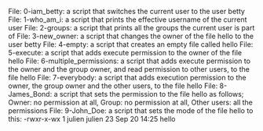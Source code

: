 File: 0-iam_betty: a script that switches the current user to the user betty
File: 1-who_am_i: a script that prints the effective username of the current user
File: 2-groups: a script that prints all the groups the current user is part of
File: 3-new_owner: a script that changes the owner of the file hello to the user betty
File: 4-empty: a script that creates an empty file called hello
File: 5-execute: a script that adds execute permission to the owner of the file hello
File: 6-multiple_permissions: a script that adds execute permission to the owner and the group owner, and read permission to other users, to the file hello
File: 7-everybody: a script that adds execution permission to the owner, the group owner and the other users, to the file hello
File: 8-James_Bond: a script that sets the permission to the file hello as follows; Owner: no permission at all, Group: no permission at all, Other users: all the permissions
File: 9-John_Doe:  a script that sets the mode of the file hello to this: -rwxr-x-wx 1 julien julien 23 Sep 20 14:25 hello
